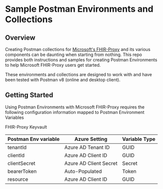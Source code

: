 # Sample Postman Environments and Collections 

## Overview 
Creating Postman collections for [Microsoft's FHIR-Proxy](https://github.com/microsoft/fhir-proxy) and its various components can be daunting when starting from nothing.  This repo provides both instructions and samples for creating Postman Environments to help Microsoft FHIR-Proxy users get started. 

These environments and collections are designed to work with and have been tested with Postman v8 (online and desktop client).


## Getting Started 
Using Postman Environments with Microsoft FHIR-Proxy requires the following configuration information mapped to Postman Environment Variables  

FHIR-Proxy Keyvault

Postman Env variable | Azure Setting          | Variable Type 
---------------------|------------------------|--------------
tenantId             | Azure AD Tenant ID     | GUID 
clientId             | Azure AD Client ID     | GUID
clientSecret         | Azure AD Client Secret | Secret 
bearerToken          | Auto-Populated         | Token
resource             | Azure AD Client ID     | GUID
